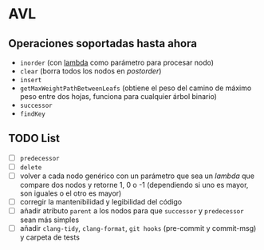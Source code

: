 # AVL

## Operaciones soportadas hasta ahora

- `inorder` (con [lambda](https://en.cppreference.com/w/cpp/language/lambda) como parámetro para procesar nodo)
- `clear` (borra todos los nodos en _postorder_)
- `insert`
- `getMaxWeightPathBetweenLeafs` (obtiene el peso del camino de máximo peso entre dos hojas, funciona para cualquier árbol binario)
- `successor`
- `findKey`

## TODO List

- [ ] `predecessor`
- [ ] `delete`
- [ ] volver a cada nodo genérico con un parámetro que sea un _lambda_ que compare dos nodos y retorne 1, 0 o -1 (dependiendo si uno es mayor, son iguales o el otro es mayor)
- [ ] corregir la mantenibilidad y legibilidad del código
- [ ] añadir atributo `parent` a los nodos para que `successor` y `predecessor` sean más simples
- [ ] añadir `clang-tidy`, `clang-format`, `git hooks` (pre-commit y commit-msg) y carpeta de tests
